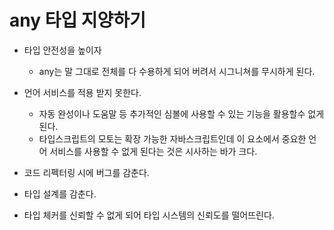 # any 타입 지양하기

- 타입 안전성을 높이자
  - any는 말 그대로 전체를 다 수용하게 되어 버려서 시그니쳐를 무시하게 된다.

- 언어 서비스를 적용 받지 못한다.
  - 자동 완성이나 도움말 등 추가적인 심볼에 사용할 수 있는 기능을 활용할수 없게 된다.
  - 타입스크립트의 모토는 확장 가능한 자바스크립트인데 이 요소에서 중요한 언어 서비스를 사용할 수 없게 된다는 것은 시사하는 바가 크다.

- 코드 리펙터링 시에 버그를 감춘다.
- 타입 설계를 감춘다.
- 타입 체커를 신뢰할 수 없게 되어 타입 시스템의 신뢰도를 떨어뜨린다.
